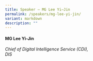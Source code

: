 ```yaml
---
title: Speaker – MG Lee Yi–Jin
permalink: /speakers/mg-lee-yi-jin/
variant: markdown
description: ""
---
```

#### **MG Lee Yi-Jin**

*Chief of Digital Intelligence Service (CDI), <br> DIS*